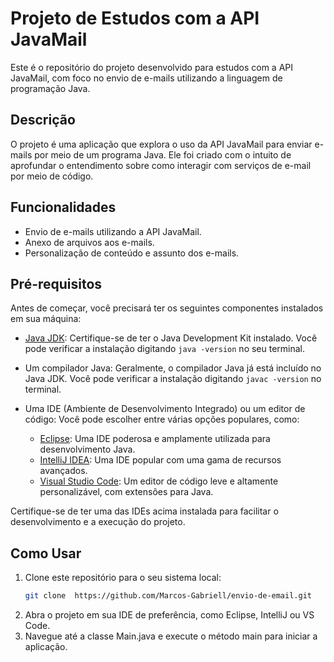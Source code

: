 # Projeto de Estudos com a API JavaMail

Este é o repositório do projeto desenvolvido para estudos com a API JavaMail, com foco no envio de e-mails utilizando a linguagem de programação Java.

## Descrição

O projeto é uma aplicação que explora o uso da API JavaMail para enviar e-mails por meio de um programa Java. Ele foi criado com o intuito de aprofundar o entendimento sobre como interagir com serviços de e-mail por meio de código.

## Funcionalidades

- Envio de e-mails utilizando a API JavaMail.
- Anexo de arquivos aos e-mails.
- Personalização de conteúdo e assunto dos e-mails.

## Pré-requisitos

Antes de começar, você precisará ter os seguintes componentes instalados em sua máquina:

- [Java JDK](https://www.oracle.com/java/technologies/javase-downloads.html): Certifique-se de ter o Java Development Kit instalado. Você pode verificar a instalação digitando `java -version` no seu terminal.
- Um compilador Java: Geralmente, o compilador Java já está incluído no Java JDK. Você pode verificar a instalação digitando `javac -version` no terminal.
- Uma IDE (Ambiente de Desenvolvimento Integrado) ou um editor de código: Você pode escolher entre várias opções populares, como:

  - [Eclipse](https://www.eclipse.org/downloads/): Uma IDE poderosa e amplamente utilizada para desenvolvimento Java.
  - [IntelliJ IDEA](https://www.jetbrains.com/idea/download/): Uma IDE popular com uma gama de recursos avançados.
  - [Visual Studio Code](https://code.visualstudio.com/download): Um editor de código leve e altamente personalizável, com extensões para Java.

Certifique-se de ter uma das IDEs acima instalada para facilitar o desenvolvimento e a execução do projeto.

## Como Usar

1. Clone este repositório para o seu sistema local:
   ```sh
   git clone  https://github.com/Marcos-Gabriell/envio-de-email.git

2. Abra o projeto em sua IDE de preferência, como Eclipse, IntelliJ ou VS Code.
3. Navegue até a classe Main.java e execute o método main para iniciar a aplicação.
